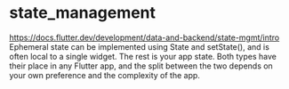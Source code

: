 # state_management
https://docs.flutter.dev/development/data-and-backend/state-mgmt/intro
Ephemeral state can be implemented using State and setState(), and is often local to a single widget. The rest is your app state. Both types have their place in any Flutter app, and the split between the two depends on your own preference and the complexity of the app.
